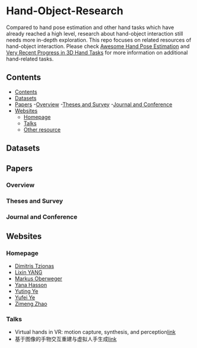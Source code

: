 # Hand-Object-Research

Compared to hand pose estimation and other hand tasks which have already reached a high level, research about hand-object interaction still needs more in-depth exploration. This repo focuses on related resources of hand-object interaction. Please check [Awesome Hand Pose Estimation](https://github.com/xinghaochen/awesome-hand-pose-estimation) and [Very Recent Progress in 3D Hand Tasks](https://github.com/SeanChenxy/Hand3DResearch#hand-object-interaction) for more information on additional hand-related tasks.

## Contents

  - [Contents](#contents)
  - [Datasets](#datasets)
  - [Papers](#papers)
    -[Overview](#overview)
    -[Theses and Survey](#theses-and-survey)
    -[Journal and Conference](#journal-and-conference)
  - [Websites](#websites)
    - [Homepage](#homepages)
    - [Talks](#talks)
    - [Other resource](#other-resource)
    
 ## Datasets
 
 
 ## Papers
 ### Overview
 ### Theses and Survey
 ### Journal and Conference
 
 ## Websites
 ### Homepage
 + [Dimitris Tzionas](https://ps.is.mpg.de/person/dtzionas)
 + [Lixin YANG](https://lixiny.github.io/)
 + [Markus Oberweger](https://moberweger.github.io/index)
 + [Yana Hasson](https://hassony2.github.io/)
 + [Yuting Ye](http://yutingye.info/Research.html)
 + [Yufei Ye](https://judyye.github.io/)
 + [Zimeng Zhao](https://tneitap.gitee.io/)

### Talks
+ Virtual hands in VR: motion capture, synthesis, and perception[link](https://dl.acm.org/doi/abs/10.1145/3388769.3407494)
+ 基于图像的手物交互重建与虚拟人手生成[link](https://apposcmf8kb5033.pc.xiaoe-tech.com/detail/l_62b959b9e4b0eca59c0ec26c/4?fromH5=true)
